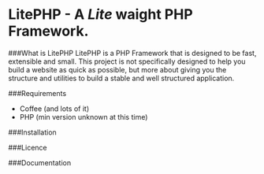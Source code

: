 # LitePHP - A *Lite* waight PHP Framework.

###What is LitePHP
LitePHP is a PHP Framework that is designed to be fast, extensible and small. This project is not specifically designed to help you build a website as quick as possible, but more about giving you the structure and utilities to build a stable and well structured application.

###Requirements
- Coffee (and lots of it)
- PHP (min version unknown at this time)

###Installation

###Licence

###Documentation
